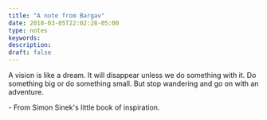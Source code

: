 ```yaml
---
title: "A note from Bargav"
date: 2018-03-05T22:02:28-05:00
type: notes
keywords:
description:
draft: false
---
```

[comment]: # (A note is any quick thought, quote, one-liners or a simple tweet. )

A vision is like a dream. It will disappear unless we do something with it. Do something big or do something small. But stop wandering and go on with an adventure.

\- From Simon Sinek's little book of inspiration.

